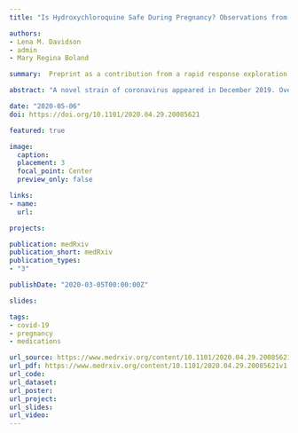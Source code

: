 ```yaml
---
title: "Is Hydroxychloroquine Safe During Pregnancy? Observations from Penn Medicine"

authors:
- Lena M. Davidson
- admin
- Mary Regina Boland

summary:  Preprint as a contribution from a rapid response exploration of hydroxychloroquine effects on pregnancy-related outcomes.

abstract: "A novel strain of coronavirus appeared in December 2019. Over the next few months, this novel coronavirus spread throughout the world, being declared a pandemic by the World Health Organization on March 11, 2020. As of this writing (March 28, 2020) over one hundred thousand individuals in the United States of America were confirmed cases. One way of treating the associated disease, COVID-19, is to reuse existing FDA-approved medications. One medication that has shown promise is hydroxychloroquine (HCQ). However, the utility and safety of HCQ among pregnant COVID-19 patients remains a concern."

date: "2020-05-06"
doi: https://doi.org/10.1101/2020.04.29.20085621

featured: true

image:
  caption:
  placement: 3
  focal_point: Center
  preview_only: false

links:
- name:
  url:

projects:

publication: medRxiv
publication_short: medRxiv
publication_types:
- "3"

publishDate: "2020-03-05T00:00:00Z"

slides:

tags:
- covid-19
- pregnancy
- medications

url_source: https://www.medrxiv.org/content/10.1101/2020.04.29.20085621v1
url_pdf: https://www.medrxiv.org/content/10.1101/2020.04.29.20085621v1.full.pdf
url_code:
url_dataset:
url_poster:
url_project:
url_slides:
url_video:
---
```

